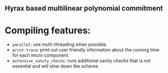 Hyrax based multilinear polynomial commitment
-----

# Compiling features:
- `parallel`: use multi-threading when possible.
- `print-trace`: print out user friendly information about the running time for each micro component.
- `extensive_sanity_checks`: runs additional sanity checks that is not essential and will slow down the scheme.

